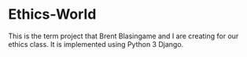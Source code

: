 Ethics-World
============

This is the term project that Brent Blasingame and I are creating for our ethics class.  It is implemented using Python 3 Django.
